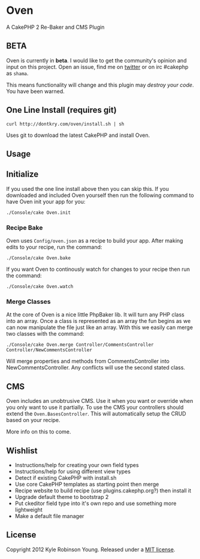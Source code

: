 # Oven

A CakePHP 2 Re-Baker and CMS Plugin

## BETA

Oven is currently in **beta**. I would like to get the community's opinion and input
on this project. Open an issue, find me on
[twitter](http://twitter.com/kyletyoung) or on irc #cakephp as `shama`.

This means functionality will change and this plugin may *destroy your code*. You
have been warned.

## One Line Install (requires git)

    curl http://dontkry.com/oven/install.sh | sh

Uses git to download the latest CakePHP and install Oven.

## Usage

## Initialize

If you used the one line install above then you can skip this. If you downloaded
and included Oven yourself then run the following command to have Oven init your
app for you:

    ./Console/cake Oven.init

### Recipe Bake

Oven uses `Config/oven.json` as a recipe to build your app. After making edits
to your recipe, run the command:

    ./Console/cake Oven.bake

If you want Oven to continously watch for changes to your recipe then run the
command:

    ./Console/cake Oven.watch

### Merge Classes

At the core of Oven is a nice little PhpBaker lib. It will turn any PHP class
into an array. Once a class is represented as an array the fun begins as we can
now manipulate the file just like an array. With this we easily can merge two
classes with the command:

    ./Console/cake Oven.merge Controller/CommentsController Controller/NewCommentsController

Will merge properties and methods from CommentsController into
NewCommentsController. Any conflicts will use the second stated class.

## CMS

Oven includes an unobtrusive CMS. Use it when you want or override when you only
want to use it partially. To use the CMS your controllers should extend the
`Oven.BasesController`. This will automatically setup the CRUD based on your
recipe.

More info on this to come.

## Wishlist

* Instructions/help for creating your own field types
* Instructions/help for using different view types
* Detect if existing CakePHP with install.sh
* Use core CakePHP templates as starting point then merge
* Recipe website to build recipe (use plugins.cakephp.org?) then install it
* Upgrade default theme to bootstrap 2
* Put ckeditor field type into it's own repo and use something more lightweight
* Make a default file manager

## License

Copyright 2012 Kyle Robinson Young. Released under a
[MIT license](http://www.opensource.org/licenses/mit-license.php).